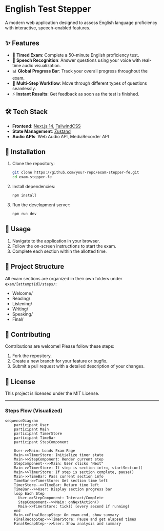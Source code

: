 # English Test Stepper

A modern web application designed to assess English language proficiency with interactive, speech-enabled features.

## ✨ Features

- 📝 **Timed Exam**: Complete a 50-minute English proficiency test.
- 🎤 **Speech Recognition**: Answer questions using your voice with real-time audio visualization.
- 📊 **Global Progress Bar**: Track your overall progress throughout the exam.
- 🔄 **Multi-Step Workflow**: Move through different types of questions seamlessly.
- ⚡ **Instant Results**: Get feedback as soon as the test is finished.

## 🛠️ Tech Stack

- **Frontend**: [Next.js 14](https://nextjs.org/), [TailwindCSS](https://tailwindcss.com/)
- **State Management**: [Zustand](https://zustand.docs.pmnd.rs/)
- **Audio APIs**: Web Audio API, MediaRecorder API

## 🚀 Installation

1. Clone the repository:

   ```bash
   git clone https://github.com/your-repo/exam-stepper-fe.git
   cd exam-stepper-fe
   ```

2. Install dependencies:

   ```bash
   npm install
   ```

3. Run the development server:
   ```bash
   npm run dev
   ```

## 📖 Usage

1. Navigate to the application in your browser.
2. Follow the on-screen instructions to start the exam.
3. Complete each section within the allotted time.

## 📂 Project Structure

All exam sections are organized in their own folders under `exam/[attemptId]/steps/`:

- Welcome/
- Reading/
- Listening/
- Writing/
- Speaking/
- Final/

## 🤝 Contributing

Contributions are welcome! Please follow these steps:

1. Fork the repository.
2. Create a new branch for your feature or bugfix.
3. Submit a pull request with a detailed description of your changes.

## 📜 License

This project is licensed under the MIT License.

---

### Steps Flow (Visualized)

```mermaid
sequenceDiagram
    participant User
    participant Main
    participant TimerStore
    participant TimeBar
    participant StepComponent

    User->>Main: Loads Exam Page
    Main->>TimerStore: Initialize timer state
    Main->>StepComponent: Render current step
    StepComponent-->>Main: User clicks "Next"
    Main->>TimerStore: If step is section intro, startSection()
    Main->>TimerStore: If step is section complete, pause()
    Main->>TimeBar: Pass current section info
    TimeBar->>TimerStore: Get section time left
    TimerStore-->>TimeBar: Return time left
    TimeBar-->>User: Display section progress bar
    loop Each Step
      User->>StepComponent: Interact/Complete
      StepComponent-->>Main: onNextAction()
      Main->>TimerStore: tick() (every second if running)
    end
    Main->>FinalRecapStep: On exam end, show summary
    FinalRecapStep->>TimerStore: Pause and get elapsed times
    FinalRecapStep-->>User: Show analysis and summary
```
